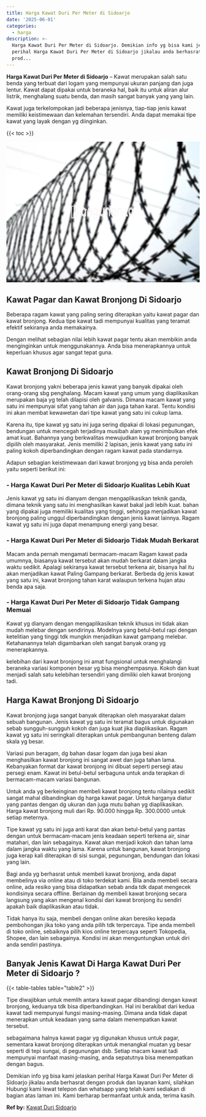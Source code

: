```yaml
---
title: Harga Kawat Duri Per Meter di Sidoarjo
date: '2025-06-01'
categories:
  - harga
description: >-
  Harga Kawat Duri Per Meter di Sidoarjo. Demikian info yg bisa kami jelaskan
  perihal Harga Kawat Duri Per Meter di Sidoarjo jikalau anda berhasrat dengan
  prod...
---
```


**Harga Kawat Duri Per Meter di Sidoarjo** – Kawat merupakan salah satu benda yang terbuat dari logam yang mempunyai ukuran panjang dan juga lentur. Kawat dapat dipakai untuk beraneka hal, baik itu untuk aliran alur listrik, menghalang suatu benda, dan masih sangat banyak yang yang lain.

Kawat juga terkelompokan jadi beberapa jenisnya, tiap-tiap jenis kawat memiliki keistimewaan dan kelemahan tersendiri. Anda dapat memakai tipe kawat yang layak dengan yg diinginkan.

{{< toc >}}

![Harga Kawat Duri Per Meter di Sidoarjo](/images/jual-kawat-murah44.png)

## Kawat Pagar dan Kawat Bronjong Di Sidoarjo

Beberapa ragam kawat yang paling sering diterapkan yaitu kawat pagar dan kawat bronjong. Kedua tipe kawat tadi mempunyai kualitas yang teramat efektif sekiranya anda memakainya.

Dengan melihat sebagian nilai lebih kawat pagar tentu akan membikin anda menginginkan untuk menggunakannya. Anda bisa menerapkannya untuk keperluan khusus agar sangat tepat guna.

## Kawat Bronjong Di Sidoarjo

Kawat bronjong yakni beberapa jenis kawat yang banyak dipakai oleh orang-orang sbg penghalang. Macam kawat yang umum yang diaplikasikan merupakan baja yg telah dilapisi oleh galvanis. Dimana macam kawat yang satu ini mempunyai sifat yang tahan air dan juga tahan karat. Tentu kondisi ini akan membat kewawetan dari tipe kawat yang satu ini cukup lama.

Karena itu, tipe kawat yg satu ini juga sering dipakai di lokasi pegunungan, bendungan untuk mencegah terjadinya musibah alam yg menimbulkan efek amat kuat. Bahannya yang berkwalitas mewujudkan kawat bronjong banyak dipilih oleh masyarakat. Jenis memiliki 2 lapisan, jenis kawat yang satu ini paling kokoh diperbandingkan dengan ragam kawat pada standarnya.

Adapun sebagian keistimewaan dari kawat bronjong yg bisa anda peroleh yaitu seperti berikut ini:

### \- Harga Kawat Duri Per Meter di Sidoarjo Kualitas Lebih Kuat

Jenis kawat yg satu ini dianyam dengan mengaplikasikan teknik ganda, dimana teknik yang satu ini menghasilkan kawat bakal jadi lebih kuat. bahan yang dipakai juga memiliki kualitas yang tinggi, sehingga menjadikan kawat bronjong paling unggul diperbandingkan dengan jenis kawat lainnya. Ragam kawat yg satu ini juga dapat menampung energi yang besar.

### \- Harga Kawat Duri Per Meter di Sidoarjo Tidak Mudah Berkarat

Macam anda pernah mengamati bermacam-macam Ragam kawat pada umumnya, biasanya kawat tersebut akan mudah berkarat dalam jangka waktu sedikit. Apalagi sekiranya kawat tersebut terkena air, bisanya hal itu akan menjadikan kawat Paling Gampang berkarat. Berbeda dg jenis kawat yang satu ini, kawat bronjong tahan karat walaupun terkena hujan atau benda apa saja.

### \- Harga Kawat Duri Per Meter di Sidoarjo Tidak Gampang Memuai

Kawat yg dianyam dengan mengaplikasikan teknik khusus ini tidak akan mudah melebar dengan sendirinya. Modelnya yang betul-betul rapi dengan ketelitian yang tinggi tdk mungkin menjadikan kawat gampang melebar. Ketahanannya telah digambarkan oleh sangat banyak orang yg menerapkannya.

kelebihan dari kawat bronjong ini amat fungsional untuk menghalangi beraneka variasi komponen besar yg bisa menghempasnya. Kokoh dan kuat menjadi salah satu kelebihan tersendiri yang dimiliki oleh kawat bronjong tadi.

## Harga Kawat Bronjong Di Sidoarjo

Kawat bronjong juga sangat banyak diterapkan oleh masyarakat dalam sebuah bangunan. Jenis kawat yg satu ini teramat bagus untuk digunakan sebab sungguh-sungguh kokoh dan juga kuat jika diaplikasikan. Ragam kawat yg satu ini seringkali diterapkan untuk pembangunan benteng dalam skala yg besar.

Variasi pun beragam, dg bahan dasar logam dan juga besi akan menghasilkan kawat bronjong ini sangat awet dan juga tahan lama. Kebanyakan format dar kawat bronjong ini dibuat seperti persegi atau persegi enam. Kawat ini betul-betul serbaguna untuk anda terapkan di bermacam-macam variasi bangunan.

Untuk anda yg berkeinginan membeli kawat bronjong tentu nilainya sedikit sangat mahal dibandingkan dg harga kawat pagar. Untuk harganya diatur yang pantas dengan dg ukuran dan juga mutu bahan yg diaplikasikan. Harga kawat bronjong muli dari Rp. 90.000 hingga Rp. 300.0000 untuk setiap meternya.

Tipe kawat yg satu ini juga anti karat dan akan betul-betul yang pantas dengan untuk bermacam-macam jenis keadaan seperti terkena air, sinar matahari, dan lain sebagainya. Kawat akan menjadi kokoh dan tahan lama dalam jangka waktu yang lama. Karena untuk bangunan, kawat bronjong juga kerap kali diterapkan di sisi sungai, pegunungan, bendungan dan lokasi yang lain.

Bagi anda yg berhasrat untuk membeli kawat bronjong, anda dapat membelinya via online atau di toko terdekat kami. Bila anda membeli secara online, ada resiko yang bisa didapatkan sebab anda tdk dapat mengecek kondisinya secara offline. Berlainan dg membeli kawat bronjong secara langsung yang akan mengenal kondisi dari kawat bronjong itu sendiri apakah baik diaplikasikan atau tidak.

Tidak hanya itu saja, membeli dengan online akan beresiko kepada pembohongan jika toko yang anda pilih tdk terpercaya. Tipe anda membeli di toko online, sebaiknya pilih kios online terpercaya seperti Tokopedia, Shopee, dan lain sebagainya. Kondisi ini akan menguntungkan untuk diri anda sendiri pastinya.

## Banyak Jenis Kawat Di Harga Kawat Duri Per Meter di Sidoarjo ?

{{< table-tables table="table2" >}}

Tipe diwajibkan untuk memlih antara kawat pagar dibandingi dengan kawat bronjong, keduanya tdk bisa diperbandingkan. Hal ini berakibat dari kedua kawat tadi mempunyai fungsi masing-masing. Dimana anda tidak dapat menerapkan untuk keadaan yang sama dalam menempatkan kawat tersebut.

sebagaimana halnya kawat pagar yg digunakan khusus untuk pagar, sementara kawat bronjong diterapkan untuk menangkal muatan yg besar seperti di tepi sungai, di pegunungan dsb. Setiap macam kawat tadi mempunyai manfaat masing-masing, anda sepatutnya bisa menempatkan dengan bagus.

Demikian info yg bisa kami jelaskan perihal Harga Kawat Duri Per Meter di Sidoarjo jikalau anda berhasrat dengan produk dan layanan kami, silahkan Hubungi kami lewat telepon dan whatsapp yang telah kami sediakan di bagian atas laman ini. Kami berharap bermanfaat untuk anda, terima kasih.

**Ref by:** [Kawat Duri Sidoarjo](https://id.wikipedia.org/wiki/Kawat)
